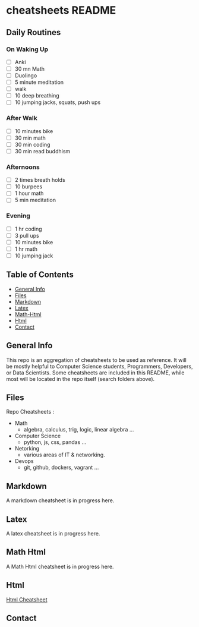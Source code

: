 # cheatsheets README

## Daily Routines

### On Waking Up
- [ ] Anki
- [ ] 30 mn Math
- [ ] Duolingo
- [ ] 5 minute meditation
- [ ] walk
- [ ] 10 deep breathing
- [ ] 10 jumping jacks, squats, push ups

### After Walk
- [ ] 10 minutes bike
- [ ] 30 min math
- [ ] 30 min coding
- [ ] 30 min read buddhism

### Afternoons
- [ ] 2 times breath holds
- [ ] 10 burpees
- [ ] 1 hour math
- [ ] 5 min meditation

### Evening
- [ ] 1 hr coding
- [ ] 3 pull ups
- [ ] 10 minutes bike
- [ ] 1 hr math
- [ ] 10 jumping jack

## Table of Contents
- [General Info](#general-info)
- [Files](#files)
- [Markdown](#markdown)
- [Latex](#latex)
- [Math-Html](#math-html)
- [Html](#html)
- [Contact](#contact)

## General Info

This repo is an aggregation of cheatsheets to be used as reference.  It will be mostly helpful to Computer Science students, Programmers, Developers, or Data Scientists. Some cheatsheets are included in this README, while most will be located in the repo itself (search folders above).

## Files

Repo Cheatsheets :
- Math
    - algebra, calculus, trig, logic, linear algebra ...
- Computer Science
    - python, js, css, pandas ...
- Netorking
    - various areas of IT & networking.
- Devops
    - git, github, dockers, vagrant ...

## Markdown

A markdown cheatsheet is in progress here. 


## Latex

A latex cheatsheet is in progress here.
 

## Math Html

A Math Html cheatsheet is in progress here.

## Html

[Html Cheatsheet](10_cs-languages/01_html/01_html.md)

## Contact

